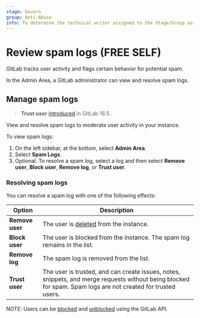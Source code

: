 ```yaml
---
stage: Govern
group: Anti-Abuse
info: To determine the technical writer assigned to the Stage/Group associated with this page, see https://about.gitlab.com/handbook/product/ux/technical-writing/#assignments
---
```


# Review spam logs **(FREE SELF)**

GitLab tracks user activity and flags certain behavior for potential spam.

In the Admin Area, a GitLab administrator can view and resolve spam logs.

## Manage spam logs

> **Trust user** [introduced](https://gitlab.com/gitlab-org/gitlab/-/merge_requests/131812) in GitLab 16.5.

View and resolve spam logs to moderate user activity in your instance.

To view spam logs:

1. On the left sidebar, at the bottom, select **Admin Area**.
1. Select **Spam Logs**.
1. Optional. To resolve a spam log, select a log and then select **Remove user**, **Block user**, **Remove log**, or **Trust user**.

### Resolving spam logs

You can resolve a spam log with one of the following effects:

| Option | Description |
|---------|-------------|
| **Remove user** | The user is [deleted](../user/profile/account/delete_account.md) from the instance. |
| **Block user** | The user is blocked from the instance. The spam log remains in the list. |
| **Remove log** | The spam log is removed from the list. |
| **Trust user** | The user is trusted, and can create issues, notes, snippets, and merge requests without being blocked for spam. Spam logs are not created for trusted users. |

NOTE:
Users can be [blocked](../api/users.md#block-user) and
[unblocked](../api/users.md#unblock-user) using the GitLab API.
